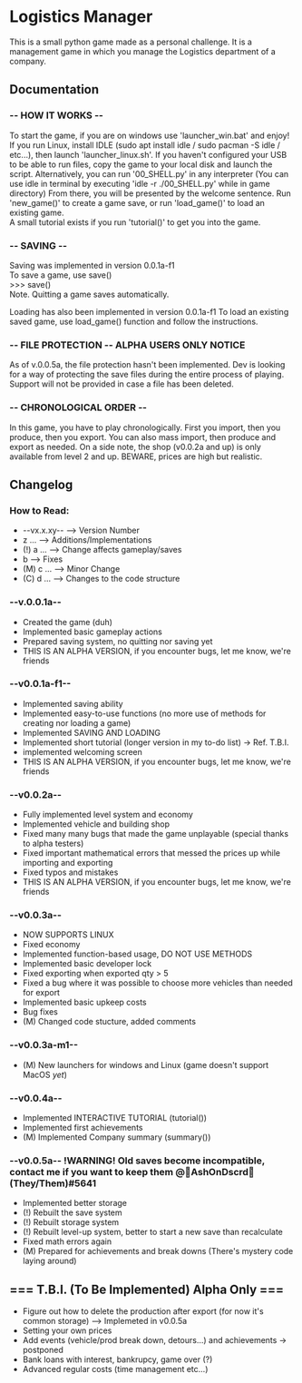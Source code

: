 
# Logistics Manager

This is a small python game made as a personal challenge. It is a management game in which you manage the Logistics department of a company.


## Documentation

### -- HOW IT WORKS --

To start the game, if you are on windows use 'launcher_win.bat' and enjoy! If you run Linux, install IDLE (sudo apt install idle / sudo pacman -S idle / etc...), then launch 'launcher_linux.sh'. If you haven't configured your USB to be able to run files, copy the game to your local disk and launch the script. Alternatively, you can run '00_SHELL.py' in any interpreter (You can use idle in terminal by executing 'idle -r ./00_SHELL.py' while in game directory)
From there, you will be presented by the welcome sentence. Run 'new_game()' to create a game save, or run 'load_game()' to load an existing game.\
A small tutorial exists if you run 'tutorial()' to get you into the game.

### -- SAVING --

Saving was implemented in version 0.0.1a-f1\
To save a game, use save()\
    >>> save()\
Note. Quitting a game saves automatically.

Loading has also been implemented in version 0.0.1a-f1
To load an existing saved game, use load_game() function and follow the instructions.

### -- FILE PROTECTION -- ALPHA USERS ONLY NOTICE

As of v.0.0.5a, the file protection hasn't been implemented. Dev is looking for a way of protecting the save files during the entire process of playing. Support will not be provided in case a file has been deleted.


### -- CHRONOLOGICAL ORDER --

In this game, you have to play chronologically. First you import, then you produce, then you export. You can also mass import, then produce and export as needed. On a side note, the shop (v0.0.2a and up) is only available from level 2 and up. BEWARE, prices are high but realistic.


## Changelog

### How to Read:

- --vx.x.xy-- --> Version Number
- z ... --> Additions/Implementations
- (!) a ... --> Change affects gameplay/saves
- b --> Fixes
- (M) c ... --> Minor Change
- (C) d ... --> Changes to the code structure

### --v.0.0.1a--
- Created the game (duh)
- Implemented basic gameplay actions
- Prepared saving system, no quitting nor saving yet
- THIS IS AN ALPHA VERSION, if you encounter bugs, let me know, we're friends


### --v0.0.1a-f1--
- Implemented saving ability
- Implemented easy-to-use functions (no more use of methods for creating nor loading a game)
- Implemented SAVING AND LOADING
- Implemented short tutorial (longer version in my to-do list) -> Ref. T.B.I.
- implemented welcoming screen
- THIS IS AN ALPHA VERSION, if you encounter bugs, let me know, we're friends


### --v0.0.2a--
- Fully implemented level system and economy
- Implemented vehicle and building shop
- Fixed many many bugs that made the game unplayable (special thanks to alpha testers)
- Fixed important mathematical errors that messed the prices up while importing and exporting
- Fixed typos and mistakes
- THIS IS AN ALPHA VERSION, if you encounter bugs, let me know, we're friends


### --v0.0.3a--
- NOW SUPPORTS LINUX
- Fixed economy
- Implemented function-based usage, DO NOT USE METHODS
- Implemented basic developer lock
- Fixed exporting when exported qty > 5
- Fixed a bug where it was possible to choose more vehicles than needed for export
- Implemented basic upkeep costs
- Bug fixes
- (M) Changed code stucture, added comments

### --v0.0.3a-m1--
- (M) New launchers for windows and Linux (game doesn't support MacOS *yet*)

### --v0.0.4a--
- Implemented INTERACTIVE TUTORIAL (tutorial())
- Implemented first achievements
- (M) Implemented Company summary (summary())

### --v0.0.5a-- **!WARNING! Old saves become incompatible, contact me if you want to keep them @🌈AshOnDscrd🌈 (They/Them)#5641**
- Implemented better storage
- (!) Rebuilt the save system
- (!) Rebuilt storage system
- (!) Rebuilt level-up system, better to start a new save than recalculate
- Fixed math errors again
- (M) Prepared for achievements and break downs (There's mystery code laying around)


## === T.B.I. (To Be Implemented) Alpha Only ===

- Figure out how to delete the production after export (for now it's common storage) --> Implemeted in v0.0.5a
- Setting your own prices
- Add events (vehicle/prod break down, detours...) and achievements -> postponed
- Bank loans with interest, bankrupcy, game over (?)
- Advanced regular costs (time management etc...)